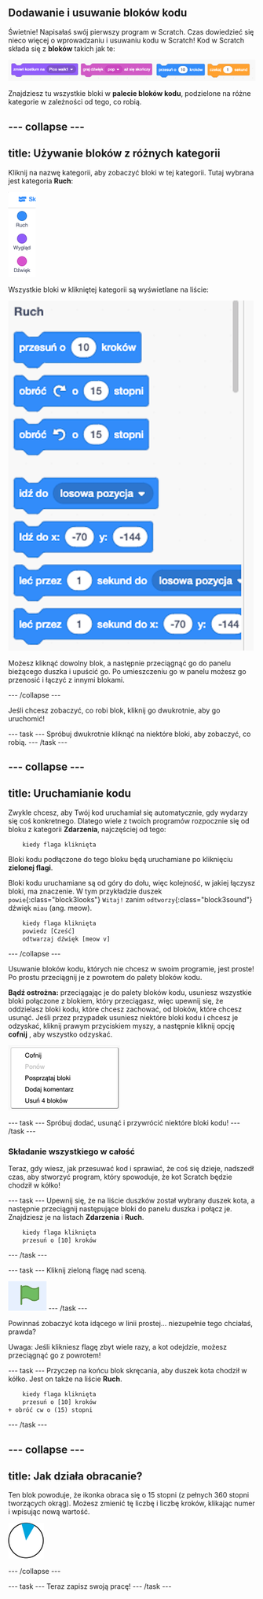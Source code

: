 ## Dodawanie i usuwanie bloków kodu

Świetnie! Napisałaś swój pierwszy program w Scratch. Czas dowiedzieć się nieco więcej o wprowadzaniu i usuwaniu kodu w Scratch! Kod w Scratch składa się z **bloków** takich jak te:

![](images/code1.png)

Znajdziesz tu wszystkie bloki w **palecie bloków kodu**, podzielone na różne kategorie w zależności od tego, co robią.

## \--- collapse \---

## title: Używanie bloków z różnych kategorii

Kliknij na nazwę kategorii, aby zobaczyć bloki w tej kategorii. Tutaj wybrana jest kategoria **Ruch**:

![](images/code2a.png)

Wszystkie bloki w klikniętej kategorii są wyświetlane na liście:

![](images/code2b.png)

Możesz kliknąć dowolny blok, a następnie przeciągnąć go do panelu bieżącego duszka i upuścić go. Po umieszczeniu go w panelu możesz go przenosić i łączyć z innymi blokami.

\--- /collapse \---

Jeśli chcesz zobaczyć, co robi blok, kliknij go dwukrotnie, aby go uruchomić!

\--- task \--- Spróbuj dwukrotnie kliknąć na niektóre bloki, aby zobaczyć, co robią. \--- /task \---

## \--- collapse \---

## title: Uruchamianie kodu

Zwykle chcesz, aby Twój kod uruchamiał się automatycznie, gdy wydarzy się coś konkretnego. Dlatego wiele z twoich programów rozpocznie się od bloku z kategorii **Zdarzenia**, najczęściej od tego:

```blocks3
    kiedy flaga kliknięta
```

Bloki kodu podłączone do tego bloku będą uruchamiane po kliknięciu **zielonej flagi**.

Bloki kodu uruchamiane są od góry do dołu, więc kolejność, w jakiej łączysz bloki, ma znaczenie. W tym przykładzie duszek `powie`{:class="block3looks"} `Witaj!` zanim `odtworzy`{:class="block3sound"} dźwięk `miau` (ang. meow).

```blocks3
    kiedy flaga kliknięta
    powiedz [Cześć]
    odtwarzaj dźwięk [meow v]
```

\--- /collapse \---

Usuwanie bloków kodu, których nie chcesz w swoim programie, jest proste! Po prostu przeciągnij je z powrotem do palety bloków kodu.

**Bądź ostrożna:** przeciągając je do palety bloków kodu, usuniesz wszystkie bloki połączone z blokiem, który przeciągasz, więc upewnij się, że oddzielasz bloki kodu, które chcesz zachować, od bloków, które chcesz usunąć. Jeśli przez przypadek usuniesz niektóre bloki kodu i chcesz je odzyskać, kliknij prawym przyciskiem myszy, a następnie kliknij opcję **cofnij** , aby wszystko odzyskać.

![](images/code6.png)

\--- task \--- Spróbuj dodać, usunąć i przywrócić niektóre bloki kodu! \--- /task \---

### Składanie wszystkiego w całość

Teraz, gdy wiesz, jak przesuwać kod i sprawiać, że coś się dzieje, nadszedł czas, aby stworzyć program, który spowoduje, że kot Scratch będzie chodził w kółko!

\--- task \--- Upewnij się, że na liście duszków został wybrany duszek kota, a następnie przeciągnij następujące bloki do panelu duszka i połącz je. Znajdziesz je na listach **Zdarzenia** i **Ruch**.

```blocks3
    kiedy flaga kliknięta
    przesuń o [10] kroków
```

\--- /task \---

\--- task \--- Kliknij zieloną flagę nad sceną.

![](images/code7.png) \--- /task \---

Powinnaś zobaczyć kota idącego w linii prostej... niezupełnie tego chciałaś, prawda?

Uwaga: Jeśli klikniesz flagę zbyt wiele razy, a kot odejdzie, możesz przeciągnąć go z powrotem!

\--- task \--- Przyczep na końcu blok skręcania, aby duszek kota chodził w kółko. Jest on także na liście **Ruch**.

```blocks3
    kiedy flaga kliknięta
    przesuń o [10] kroków
+ obróć cw o (15) stopni
```

\--- /task \---

## \--- collapse \---

## title: Jak działa obracanie?

Ten blok powoduje, że ikonka obraca się o 15 stopni (z pełnych 360 stopni tworzących okrąg). Możesz zmienić tę liczbę i liczbę kroków, klikając numer i wpisując nową wartość.

![](images/code9.png)

\--- /collapse \---

\--- task \--- Teraz zapisz swoją pracę! \--- /task \---